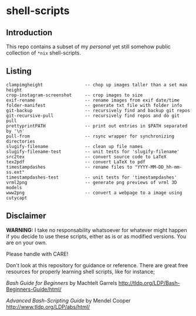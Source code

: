 shell-scripts
=============

Introduction
------------
This repo contains a subset of my *personal* yet still somehow public
collection of `*nix` shell-scripts.


Listing
-------
```
clampimgheight                -- chop up images taller than a set max height
crop-instagram-screenshot     -- crop images to size
exif-rename                   -- rename images from exif date/time
folder-manifest               -- generate txt file with folder info
git-backup                    -- recursively find and backup git repos
git-recursive-pull            -- recursively find repos and do git pull
prettyprintPATH               -- print out entries in $PATH separated by '\n'
pull-from                     -- rsync wrapper for synchronizing directories
slugify-filename              -- clean up file names
slugify-filename-test         -- unit tests for 'slugify-filename'
src2tex                       -- convert source code to LaTeX
tex2pdf                       -- convert LaTeX to pdf
timestampdashes               -- rename files to "YYYY-MM-DD_hh-mm-ss.ext"
timestampdashes-test          -- unit tests for 'timestampdashes'
vrml2png                      -- generate png previews of vrml 3D models
www2png                       -- convert a webpage to a image using cutycapt
```


Disclaimer
----------
**WARNING:**
I take no responsability whatsoever for whatever might happen if you decide to
use these scripts, either as is or as modified versions.  You are on your own.

Please handle with CARE!

Don't look at this repository for guidance or reference.  There are great free
resources for properly learning shell scripts, like for instance;

*Bash Guide for Beginners* by Machtelt Garrels
http://tldp.org/LDP/Bash-Beginners-Guide/html/

*Advanced Bash-Scripting Guide* by Mendel Cooper
http://www.tldp.org/LDP/abs/html/
